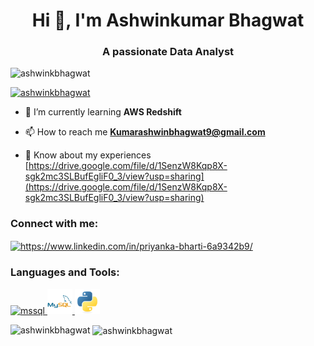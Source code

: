 <h1 align="center">Hi 👋, I'm Ashwinkumar Bhagwat</h1>
<h3 align="center">A passionate Data Analyst</h3>

<p align="left"> <img src="https://komarev.com/ghpvc/?username=ashwinkbhagwat&label=Profile%20views&color=0e75b6&style=flat" alt="ashwinkbhagwat" /> </p>

<p align="left"> <a href="https://github.com/ryo-ma/github-profile-trophy"><img src="https://github-profile-trophy.vercel.app/?username=ashwinkbhagwat" alt="ashwinkbhagwat" /></a> </p>

- 🌱 I’m currently learning **AWS Redshift**

- 📫 How to reach me **Kumarashwinbhagwat9@gmail.com**

- 📄 Know about my experiences [https://drive.google.com/file/d/1SenzW8Kqp8X-sgk2mc3SLBufEgliF0_3/view?usp=sharing](https://drive.google.com/file/d/1SenzW8Kqp8X-sgk2mc3SLBufEgliF0_3/view?usp=sharing)

<h3 align="left">Connect with me:</h3>
<p align="left">
<a href="https://linkedin.com/in/https://www.linkedin.com/in/priyanka-bharti-6a9342b9/" target="blank"><img align="center" src="https://raw.githubusercontent.com/rahuldkjain/github-profile-readme-generator/master/src/images/icons/Social/linked-in-alt.svg" alt="https://www.linkedin.com/in/priyanka-bharti-6a9342b9/" height="30" width="40" /></a>
</p>

<h3 align="left">Languages and Tools:</h3>
<p align="left"> <a href="https://www.microsoft.com/en-us/sql-server" target="_blank" rel="noreferrer"> <img src="https://www.svgrepo.com/show/303229/microsoft-sql-server-logo.svg" alt="mssql" width="40" height="40"/> </a> <a href="https://www.mysql.com/" target="_blank" rel="noreferrer"> <img src="https://raw.githubusercontent.com/devicons/devicon/master/icons/mysql/mysql-original-wordmark.svg" alt="mysql" width="40" height="40"/> </a> <a href="https://www.python.org" target="_blank" rel="noreferrer"> <img src="https://raw.githubusercontent.com/devicons/devicon/master/icons/python/python-original.svg" alt="python" width="40" height="40"/> </a> </p>

<p><img align="left" src="https://github-readme-stats.vercel.app/api/top-langs?username=ashwinkbhagwat&show_icons=true&locale=en&layout=compact" alt="ashwinkbhagwat" /></p>

<p>&nbsp;<img align="center" src="https://github-readme-stats.vercel.app/api?username=ashwinkbhagwat&show_icons=true&locale=en" alt="ashwinkbhagwat" /></p>


